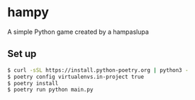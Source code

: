 # hampy

A simple Python game created by a hampaslupa

## Set up

```sh
$ curl -sSL https://install.python-poetry.org | python3 -
$ poetry config virtualenvs.in-project true
$ poetry install
$ poetry run python main.py
```

